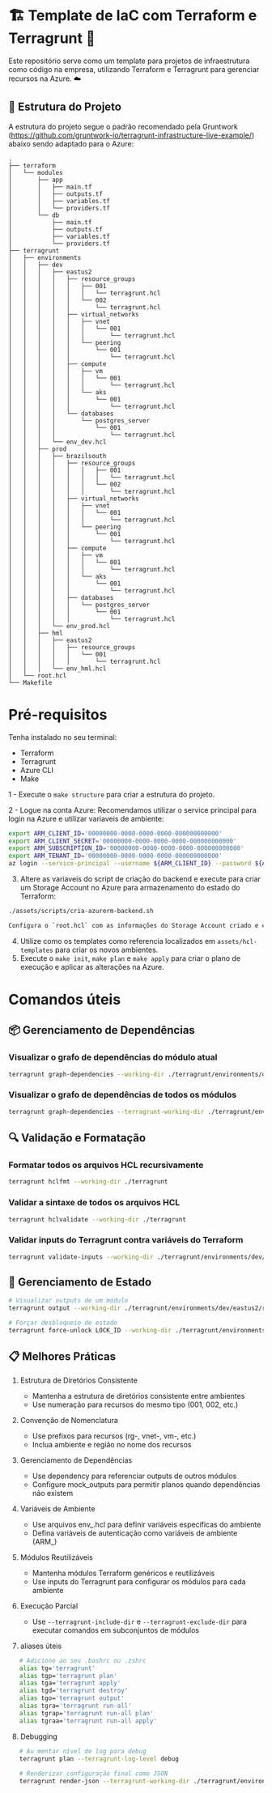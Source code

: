 # 🏗️ Template de IaC com Terraform e Terragrunt 🚀

Este repositório serve como um template para projetos de infraestrutura como código na empresa, utilizando Terraform e Terragrunt para gerenciar recursos na Azure. ☁️

## 📂 Estrutura do Projeto

A estrutura do projeto segue o padrão recomendado pela Gruntwork (https://github.com/gruntwork-io/terragrunt-infrastructure-live-example/) abaixo sendo adaptado para o Azure:

```
.
├── terraform
│   └── modules
│       ├── app
│       │   ├── main.tf
│       │   ├── outputs.tf  
│       │   ├── variables.tf
│       │   └── providers.tf
│       └── db
│           ├── main.tf
│           ├── outputs.tf
│           ├── variables.tf
│           └── providers.tf
├── terragrunt
│   ├── environments
│   │   ├── dev
│   │   │   ├── eastus2
│   │   │   │   ├── resource_groups
│   │   │   │   │   ├── 001
│   │   │   │   │   │   └── terragrunt.hcl
│   │   │   │   │   └── 002
│   │   │   │   │       └── terragrunt.hcl
│   │   │   │   ├── virtual_networks
│   │   │   │   │   ├── vnet
│   │   │   │   │   │   └── 001
│   │   │   │   │   │       └── terragrunt.hcl
│   │   │   │   │   └── peering
│   │   │   │   │       └── 001
│   │   │   │   │           └── terragrunt.hcl
│   │   │   │   ├── compute
│   │   │   │   │   ├── vm
│   │   │   │   │   │   └── 001
│   │   │   │   │   │       └── terragrunt.hcl
│   │   │   │   │   └── aks
│   │   │   │   │       └── 001
│   │   │   │   │           └── terragrunt.hcl
│   │   │   │   └── databases
│   │   │   │       └── postgres_server
│   │   │   │           └── 001
│   │   │   │               └── terragrunt.hcl
│   │   │   └── env_dev.hcl
│   │   ├── prod
│   │   │   ├── brazilsouth
│   │   │   │   ├── resource_groups
│   │   │   │   │   │   ├── 001
│   │   │   │   │   │   │   └── terragrunt.hcl
│   │   │   │   │   │   └── 002
│   │   │   │   │   │       └── terragrunt.hcl
│   │   │   │   ├── virtual_networks
│   │   │   │   │   ├── vnet
│   │   │   │   │   │   └── 001
│   │   │   │   │   │       └── terragrunt.hcl
│   │   │   │   │   └── peering
│   │   │   │   │       └── 001
│   │   │   │   │           └── terragrunt.hcl
│   │   │   │   ├── compute
│   │   │   │   │   ├── vm
│   │   │   │   │   │   └── 001
│   │   │   │   │   │       └── terragrunt.hcl
│   │   │   │   │   └── aks
│   │   │   │   │       └── 001
│   │   │   │   │           └── terragrunt.hcl
│   │   │   │   ├── databases
│   │   │   │   │   └── postgres_server
│   │   │   │   │       └── 001
│   │   │   │   │           └── terragrunt.hcl
│   │   │   └── env_prod.hcl
│   │   ├── hml
│   │   │   ├── eastus2
│   │   │   │   ├── resource_groups
│   │   │   │   │   └── 001
│   │   │   │   │       └── terragrunt.hcl
│   │   │   └── env_hml.hcl
│   └── root.hcl
└── Makefile
```

# Pré-requisitos

Tenha instalado no seu terminal:

- Terraform
- Terragrunt
- Azure CLI
- Make


1 - Execute o `make structure` para criar a estrutura do projeto.

2 - Logue na conta Azure: Recomendamos utilizar o service principal para login na Azure e utilizar variaveis de ambiente:

```bash
export ARM_CLIENT_ID='00000000-0000-0000-0000-000000000000'
export ARM_CLIENT_SECRET='00000000-0000-0000-0000-000000000000'
export ARM_SUBSCRIPTION_ID='00000000-0000-0000-0000-000000000000'
export ARM_TENANT_ID='00000000-0000-0000-0000-000000000000'
az login --service-principal --username ${ARM_CLIENT_ID} --password ${ARM_CLIENT_SECRET} --tenant ${ARM_TENANT_ID} -o table
```

3. Altere as variaveis do script de criação do backend e execute para criar um Storage Account no Azure para armazenamento do estado do Terraform:

```bash
./assets/scripts/cria-azurerm-backend.sh

Configura o `root.hcl` com as informações do Storage Account criado e execute o `makefile init` para inicializar o projeto.
```
4. Utilize como os templates como referencia localizados em `assets/hcl-templates` para criar os novos ambientes.
5. Execute o `make init`, `make plan` e `make apply` para criar o plano de execução e aplicar as alterações na Azure.


# Comandos úteis

## 📦 Gerenciamento de Dependências

###  Visualizar o grafo de dependências do módulo atual
```bash
terragrunt graph-dependencies --working-dir ./terragrunt/environments/dev/eastus2
```

### Visualizar o grafo de dependências de todos os módulos
```bash
terragrunt graph-dependencies --terragrunt-working-dir ./terragrunt/environments/dev
```

## 🔍 Validação e Formatação

### Formatar todos os arquivos HCL recursivamente
```bash
terragrunt hclfmt --working-dir ./terragrunt
```

### Validar a sintaxe de todos os arquivos HCL
```bash
terragrunt hclvalidate --working-dir ./terragrunt
```

### Validar inputs do Terragrunt contra variáveis do Terraform
```bash
terragrunt validate-inputs --working-dir ./terragrunt/environments/dev/eastus2/resource_groups/001
```



## 🔄 Gerenciamento de Estado

```bash
# Visualizar outputs de um módulo
terragrunt output --working-dir ./terragrunt/environments/dev/eastus2/resource_groups/001

# Forçar desbloqueio de estado
terragrunt force-unlock LOCK_ID --working-dir ./terragrunt/environments/dev/eastus2/resource_groups/001
```


## 📋 Melhores Práticas

1. Estrutura de Diretórios Consistente
    - Mantenha a estrutura de diretórios consistente entre ambientes
    - Use numeração para recursos do mesmo tipo (001, 002, etc.)
2. Convenção de Nomenclatura
    - Use prefixos para recursos (rg-, vnet-, vm-, etc.)
    - Inclua ambiente e região no nome dos recursos

3. Gerenciamento de Dependências
    - Use dependency para referenciar outputs de outros módulos
    - Configure mock_outputs para permitir planos quando dependências não existem

4. Variáveis de Ambiente
    - Use arquivos env_.hcl para definir variáveis específicas do ambiente
    - Defina variáveis de autenticação como variáveis de ambiente (ARM_)

5. Módulos Reutilizáveis
    - Mantenha módulos Terraform genéricos e reutilizáveis
    - Use inputs do Terragrunt para configurar os módulos para cada ambiente

6. Execução Parcial
    - Use `--terragrunt-include-dir` e `--terragrunt-exclude-dir` para executar comandos em subconjuntos de módulos

7. aliases úteis

```bash
   # Adicione ao seu .bashrc ou .zshrc
   alias tg='terragrunt'
   alias tgp='terragrunt plan'
   alias tga='terragrunt apply'
   alias tgd='terragrunt destroy'
   alias tgo='terragrunt output'
   alias tgra='terragrunt run-all'
   alias tgrap='terragrunt run-all plan'
   alias tgraa='terragrunt run-all apply'   
```
8. Debugging
```bash
   # Au mentar nível de log para debug
   terragrunt plan --terragrunt-log-level debug
   
   # Renderizar configuração final como JSON
   terragrunt render-json --terragrunt-working-dir ./terragrunt/environments/dev/eastus2/resource_groups/001
```


